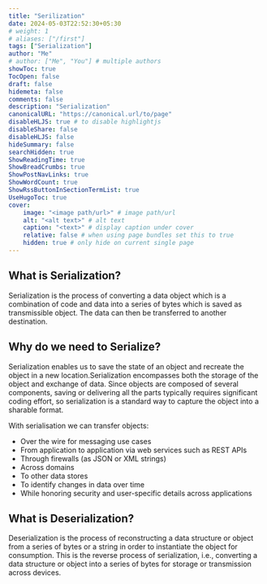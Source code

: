 ```yaml
---
title: "Serilization"
date: 2024-05-03T22:52:30+05:30
# weight: 1
# aliases: ["/first"]
tags: ["Serialization"]
author: "Me"
# author: ["Me", "You"] # multiple authors
showToc: true
TocOpen: false
draft: false
hidemeta: false
comments: false
description: "Serialization"
canonicalURL: "https://canonical.url/to/page"
disableHLJS: true # to disable highlightjs
disableShare: false
disableHLJS: false
hideSummary: false
searchHidden: true
ShowReadingTime: true
ShowBreadCrumbs: true
ShowPostNavLinks: true
ShowWordCount: true
ShowRssButtonInSectionTermList: true
UseHugoToc: true
cover:
    image: "<image path/url>" # image path/url
    alt: "<alt text>" # alt text
    caption: "<text>" # display caption under cover
    relative: false # when using page bundles set this to true
    hidden: true # only hide on current single page
---
```


## What is Serialization?

Serialization is the process of converting a data object which is a combination of code and data into a series of bytes which is saved as transmissible object. The data can then be transferred to another destination.

## Why do we need to Serialize?

Serialization enables us to save the state of an object and recreate the object in a new location.Serialization encompasses both the storage of the object and exchange of data. Since objects are composed of several components, saving or delivering all the parts typically requires significant coding effort, so serialization is a standard way to capture the object into a sharable format.

With serialisation we can transfer objects:
- Over the wire for messaging use cases
- From application to application via web services such as REST APIs
- Through firewalls (as JSON or XML strings)
- Across domains
- To other data stores
- To identify changes in data over time
- While honoring security and user-specific details across applications

## What is Deserialization?

Deserialization is the process of reconstructing a data structure or object from a series of bytes or a string in order to instantiate the object for consumption. This is the reverse process of serialization, i.e., converting a data structure or object into a series of bytes for storage or transmission across devices.